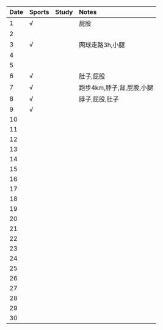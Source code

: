 Date|Sports|Study|Notes
:---------------|:---------------|:---------------|:---------------
1|√| |屁股|
2| | | |
3|√| |网球走路3h,小腿|
4| | | |
5| | | |
6|√| |肚子,屁股|
7|√| |跑步4km,脖子,背,屁股,小腿|
8|√| |脖子,屁股,肚子|
9|√| | |
10| | | |
11| | | |
12| | | |
13| | | |
14| | | |
15| | | |
16| | | |
17| | | |
18| | | |
19| | | |
20| | | |
21| | | |
22| | | |
23| | | |
24| | | |
25| | | |
26| | | |
27| | | |
28| | | |
29| | | |
30| | | |
